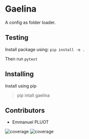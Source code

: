 # Gaelina

A config as folder loader.

## Testing

Install package using: `pip install -e .`

Then run `pytest`

## Installing

Install using pip

> pip intall gaelina

## Contributors

* Emmanuel PLUOT

![coverage](https://gitlab.com/kaeraspace/Kapo/gaelina/badges/master/pipeline.svg)
![coverage](https://gitlab.com/kaeraspace/Kapo/gaelina/badges/master/coverage.svg)
